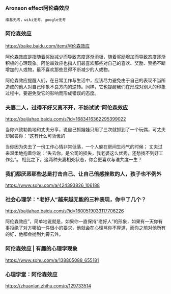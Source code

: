 ### Aronson effect阿伦森效应
`维基无考，wiki无考，google无考`

### 阿伦森效应
https://baike.baidu.com/item/阿伦森效应

阿伦森效应是指随着奖励减少而导致态度逐渐消极，随着奖励增加而导致态度逐渐积极的心理现象。阿伦森效应也指人们最喜欢那些对自己的喜欢、奖励、赞扬不断增加的人或物，最不喜欢那些显得不断减少的人或物。

阿伦森效应提醒人们，在日常工作与生活中，应该尽力避免由于自己的表现不当所造成的他人对自己印象不良方向的逆转。同样，它也提醒我们在形成对别人的印象过程中，要避免受它的影响而形成错误的态度。

### 夫妻二人，过得不好又离不开，不妨试试“阿伦森效应
https://baijiahao.baidu.com/s?id=1683416362295399022

当你兴致勃勃地和丈夫分享，说自己抓娃娃只用了三次就抓到了一个玩偶，可丈夫却回答你：“这有什么可骄傲的

当你因为失去了一份工作心情非常低落，一个人躲在房间生闷气的时候；
丈夫过来温柔地抱着你说：“失去你，是公司的损失，我老婆这么优秀，还愁找不到好工作么”。
相比之下，这两种夫妻相处状态，你会更喜欢与谁共度一生？

### 我们都厌恶那些总是打击自己、让自己倍感挫败的人，孩子也不例外
https://www.sohu.com/a/424393826_106188

### 社会心理学：“老好人”越来越无能的三种表现，你中了几个？
https://baijiahao.baidu.com/s?id=1600519033117706226

阿伦森效应”，简单地说就是，如果你一直保持“老好人”的形象，如果有一天你有事拒绝了对方哪怕一件很小的要求，他就会在心理骂你不厚道，而你之前对他所有的好，他都会抛到九霄云外。

### 阿伦森效应 | 有趣的心理学现象 ​
https://www.sohu.com/a/138805088_655181

### 心理学堂：阿伦森效应
https://zhuanlan.zhihu.com/p/129733514

